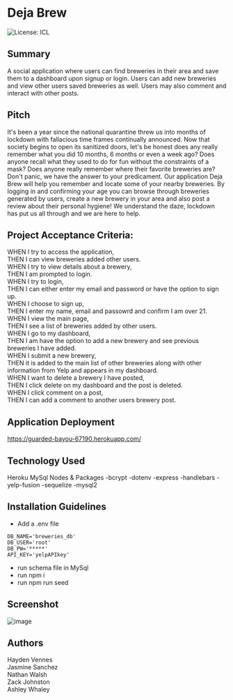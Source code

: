 # Deja Brew
![License: ICL](https://img.shields.io/badge/License-ISC-blue.svg)

## Summary

A social application where users can find breweries in their area and save them to a dashboard upon signup or login. Users can add new breweries and view other users saved breweries as well. Users may also comment and interact with other posts.

## Pitch

It's been a year since the national quarantine threw us into months of lockdown with fallacious time frames continually announced. Now that society begins to open its sanitized doors, let's be honest does any really remember what you did 10 months, 6 months or even a week ago? Does anyone recall what they used to do for fun without the constraints of a mask? Does anyone really remember where their favorite breweries are? Don't panic, we have the answer to your predicament. Our application Deja Brew will help you remember and locate some of your nearby breweries. By logging in and confirming your age you can browse through breweries generated by users, create a new brewery in your area and also post a review about their personal hygiene! We understand the daze, lockdown has put us all through and we are here to help.

## Project Acceptance Criteria:
WHEN I try to access the application,  
THEN I can view breweries added other users.  
WHEN I try to view details about a brewery,  
THEN I am prompted to login.  
WHEN I try to login,   
THEN I can either enter my email and password or have the option to sign up.  
WHEN I choose to sign up,   
THEN I enter my name, email and passowrd and confirm I am over 21.  
WHEN I view the main page,  
THEN I see a list of breweries added by other users.  
WHEN I go to my dashboard,  
THEN I am have the option to add a new brewery and see previous breweries I have added.  
WHEN I submit a new brewery,  
THEN it is added to the main list of other breweries along with other information from Yelp and appears in my dashboard.  
WHEN I want to delete a brewery I have posted,  
THEN I click delete on my dashboard and the post is deleted.  
WHEN I click comment on a post,  
THEN I can add a comment to another users brewery post.  

## Application Deployment
https://guarded-bayou-67190.herokuapp.com/

## Technology Used
Heroku
MySql
Nodes & Packages 
-bcrypt
-dotenv
-express
-handlebars
-yelp-fusion
-sequelize
-mysql2

## Installation Guidelines
- Add a .env file

```text
DB_NAME='breweries_db'
DB_USER='root'
DB_PW='*****'
API_KEY='yelpAPIkey'
```
- run schema file in MySql 
- run npm i
- run npm run seed

## Screenshot
![image](https://user-images.githubusercontent.com/74380703/113648085-e2ad1780-9640-11eb-86e9-d90c00b2345c.png)

## Authors
Hayden Vennes  
Jasmine Sanchez  
Nathan Walsh  
Zack Johnston  
Ashley Whaley
